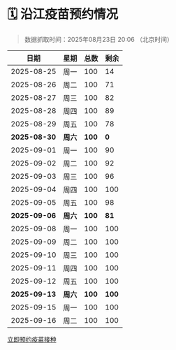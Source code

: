 # 🗓️ 沿江疫苗预约情况

> 数据抓取时间：2025年08月23日 20:06 （北京时间）

| 日期 | 星期 | 总数 | 剩余 |
|------|------|------|------|
| 2025-08-25 | 周一 | 100 | 14 |
| 2025-08-26 | 周二 | 100 | 71 |
| 2025-08-27 | 周三 | 100 | 82 |
| 2025-08-28 | 周四 | 100 | 89 |
| 2025-08-29 | 周五 | 100 | 78 |
| **2025-08-30** | **周六** | **100** | **0** |
| 2025-09-01 | 周一 | 100 | 90 |
| 2025-09-02 | 周二 | 100 | 92 |
| 2025-09-03 | 周三 | 100 | 96 |
| 2025-09-04 | 周四 | 100 | 100 |
| 2025-09-05 | 周五 | 100 | 98 |
| **2025-09-06** | **周六** | **100** | **81** |
| 2025-09-08 | 周一 | 100 | 100 |
| 2025-09-09 | 周二 | 100 | 100 |
| 2025-09-10 | 周三 | 100 | 100 |
| 2025-09-11 | 周四 | 100 | 100 |
| 2025-09-12 | 周五 | 100 | 100 |
| **2025-09-13** | **周六** | **100** | **100** |
| 2025-09-15 | 周一 | 100 | 100 |
| 2025-09-16 | 周二 | 100 | 100 |


<div class="button-container">
<a class="btn" href="http://yfzweb.ishequ.net/#/login" target="_blank">立即预约疫苗接种</a>
</div>
